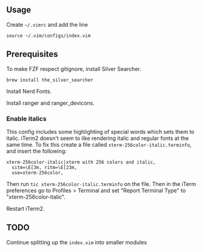 ## Usage

Create `~/.vimrc` and add the line

```
source ~/.vim/configs/index.vim
```

## Prerequisites

To make FZF respect gitignore, install Silver Searcher.

```
brew install the_silver_searcher
```

Install Nerd Fonts.

Install ranger and ranger_devicons.

### Enable italics

This config includes some highlighting of special words which sets them to italic.
iTerm2 doesn't seem to like rendering italic and regular fonts at the same time.
To fix this create a file called `xterm-256color-italic.terminfo`, and insert the following:

```
xterm-256color-italic|xterm with 256 colors and italic,
  sitm=\E[3m, ritm=\E[23m,
  use=xterm-256color,
```

Then run `tic xterm-256color-italic.terminfo` on the file. Then in the iTerm preferences go to
Profiles > Terminal and set "Report Terminal Type" to "xterm-256color-italic".

Restart iTerm2.

## TODO

Continue splitting up the `index.vim` into smaller modules
